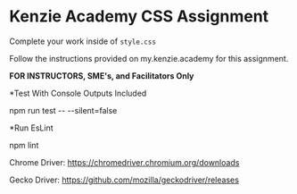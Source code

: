 # Kenzie Academy CSS Assignment

Complete your work inside of `style.css`

Follow the instructions provided on my.kenzie.academy for this assignment.




**FOR INSTRUCTORS, SME's, and Facilitators Only**

*Test With Console Outputs Included

npm run test -- --silent=false


*Run EsLint 

npm lint


Chrome Driver: https://chromedriver.chromium.org/downloads

Gecko Driver: https://github.com/mozilla/geckodriver/releases